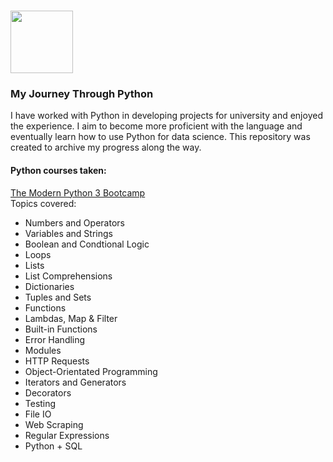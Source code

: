 # <img src="https://upload.wikimedia.org/wikipedia/commons/thumb/c/c3/Python-logo-notext.svg/1024px-Python-logo-notext.svg.png" width="100">

### My Journey Through Python

I have worked with Python in developing projects for university and enjoyed the experience. I aim to become more proficient with the language and eventually learn how to use Python for data science. This repository was created to archive my progress along the way.

#### Python courses taken:

[The Modern Python 3 Bootcamp](https://www.udemy.com/the-modern-python3-bootcamp/)</br>
Topics covered:
* Numbers and Operators
* Variables and Strings
* Boolean and Condtional Logic
* Loops
* Lists
* List Comprehensions
* Dictionaries
* Tuples and Sets
* Functions
* Lambdas, Map & Filter
* Built-in Functions
* Error Handling
* Modules
* HTTP Requests
* Object-Orientated Programming
* Iterators and Generators
* Decorators
* Testing
* File IO
* Web Scraping
* Regular Expressions
* Python + SQL